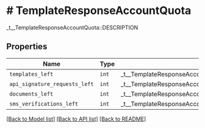 # # TemplateResponseAccountQuota

_t__TemplateResponseAccountQuota::DESCRIPTION

## Properties

Name | Type | Description | Notes
------------ | ------------- | ------------- | -------------
| `templates_left` | ```int``` |  _t__TemplateResponseAccountQuota::TEMPLATES_LEFT  |  |
| `api_signature_requests_left` | ```int``` |  _t__TemplateResponseAccountQuota::API_SIGNATURE_REQUESTS_LEFT  |  |
| `documents_left` | ```int``` |  _t__TemplateResponseAccountQuota::DOCUMENTS_LEFT  |  |
| `sms_verifications_left` | ```int``` |  _t__TemplateResponseAccountQuota::SMS_VERIFICATIONS_LEFT  |  |

[[Back to Model list]](../../README.md#models) [[Back to API list]](../../README.md#endpoints) [[Back to README]](../../README.md)
